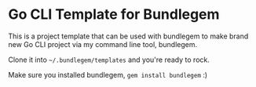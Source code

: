 # Go CLI Template for Bundlegem

This is a project template that can be used with bundlegem to make brand new Go CLI project via my command line tool, bundlegem.

Clone it into `~/.bundlegem/templates` and you're ready to rock.

Make sure you installed bundlegem, `gem install bundlegem` :)

